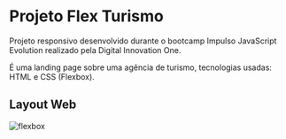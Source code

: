 # Projeto Flex Turismo

Projeto responsivo desenvolvido durante o bootcamp Impulso JavaScript Evolution realizado pela Digital Innovation One. 

É uma landing page sobre uma agência de turismo, tecnologias usadas: HTML e CSS (Flexbox).

## Layout Web
![flexbox](https://user-images.githubusercontent.com/107359369/232312223-ca2fea5b-458b-41f0-bb96-032643da15a9.jpg)

